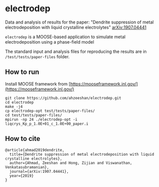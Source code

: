 # electrodep

Data and analysis of results for the paper: "Dendrite suppression of metal electrodeposition with liquid crystalline electrolytes" [arXiv:1907.04441](https://arxiv.org/abs/1907.04441)

`electrodep` is a MOOSE-based application to simulate metal electrodeposition using a phase-field model

The standard input and analysis files for reproducing the results are in `/test/tests/paper-files` folder.

## How to run

Install MOOSE framework from [https://mooseframework.inl.gov/](https://mooseframework.inl.gov/)
```
git clone https://github.com/ahzeeshan/electrodep.git
cd electrodep
make -j4
cp electrodep-opt test/tests/paper-files/
cd test/tests/paper-files/
mpirun -np 24 ./electrodep-opt -i liqcrys_Kp_p_1.0E+01_c_1.0E+00_paper.i
```

## How to cite

```
@article{ahmad2019dendrite,
  title={Dendrite suppression of metal electrodeposition with liquid crystalline electrolytes},
  author={Ahmad, Zeeshan and Hong, Zijian and Viswanathan, Venkatasubramanian},
  journal={arXiv:1907.04441},
  year={2019}
}
```
